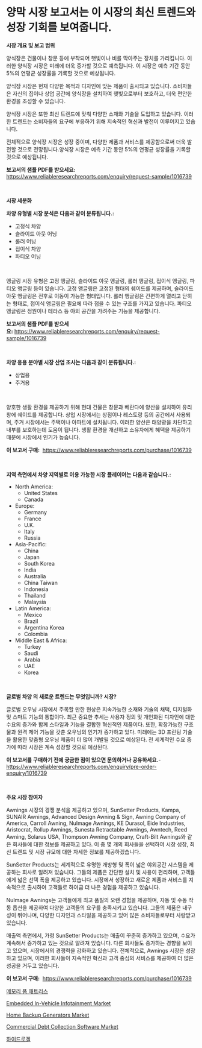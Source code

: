 <p><h1>양막 시장 보고서는 이 시장의 최신 트렌드와 성장 기회를 보여줍니다.</h1></p><p><strong>시장 개요 및 보고 범위</strong></p>
<p><p>양식장은 건물이나 창문 등에 부착되어 햇빛이나 비를 막아주는 장치를 가리킵니다. 이러한 양식장 시장은 미래에 더욱 증가할 것으로 예측됩니다. 이 시장은 예측 기간 동안 5%의 연평균 성장률을 기록할 것으로 예상됩니다. </p><p>양식장 시장은 현재 다양한 목적과 디자인에 맞는 제품이 출시되고 있습니다. 소비자들은 자신의 집이나 상업 공간에 양식장을 설치하여 햇빛으로부터 보호하고, 더욱 편안한 환경을 조성할 수 있습니다. </p><p>양식장 시장은 또한 최신 트렌드에 맞춰 다양한 소재와 기술을 도입하고 있습니다. 이러한 트렌드는 소비자들의 요구에 부응하기 위해 지속적인 혁신과 발전이 이루어지고 있습니다.</p><p>전체적으로 양식장 시장은 성장 중이며, 다양한 제품과 서비스를 제공함으로써 더욱 발전할 것으로 전망됩니다.양식장 시장은 예측 기간 동안 5%의 연평균 성장률을 기록할 것으로 예상됩니다.</p></p>
<p><strong>보고서의 샘플 PDF를 받으세요:</strong> <a href="https://www.reliableresearchreports.com/enquiry/request-sample/1016739">https://www.reliableresearchreports.com/enquiry/request-sample/1016739</a></p>
<p>&nbsp;</p>
<p><strong>시장 세분화</strong></p>
<p><strong>차양 유형별 시장 분석은 다음과 같이 분류됩니다.:</strong></p>
<p><ul><li>고정식 차양</li><li>슬라이드 아웃 어닝</li><li>롤러 어닝</li><li>접이식 차양</li><li>파티오 어닝</li></ul></p>
<p>&nbsp;</p>
<p><p>앵글링 시장 유형은 고정 앵글링, 슬라이드 아웃 앵글링, 롤러 앵글링, 접이식 앵글링, 파티오 앵글링 등이 있습니다. 고정 앵글링은 고정된 형태의 쉐이드를 제공하며, 슬라이드 아웃 앵글링은 전후로 이동이 가능한 형태입니다. 롤러 앵글링은 간편하게 열리고 닫히는 형태로, 접이식 앵글링은 필요에 따라 접을 수 있는 구조를 가지고 있습니다. 파티오 앵글링은 정원이나 테라스 등 야외 공간을 가려주는 기능을 제공합니다.</p></p>
<p><strong>보고서의 샘플 PDF를 받으세요:</strong>&nbsp;<a href="https://www.reliableresearchreports.com/enquiry/request-sample/1016739">https://www.reliableresearchreports.com/enquiry/request-sample/1016739</a></p>
<p>&nbsp;</p>
<p><strong> 차양 응용 분야별 시장 산업 조사는 다음과 같이 분류됩니다.:</strong></p>
<p><ul><li>상업용</li><li>주거용</li></ul></p>
<p>&nbsp;</p>
<p><p>양호한 생활 환경을 제공하기 위해 현대 건물은 창문과 베란다에 양산을 설치하여 유리창에 쉐이드를 제공합니다. 상업 시장에서는 상점이나 레스토랑 등의 공간에서 사용되며, 주거 시장에서는 주택이나 아파트에 설치됩니다. 이러한 양산은 태양광을 차단하고 내부를 보호하는데 도움이 됩니다. 생활 환경을 개선하고 소유자에게 혜택을 제공하기 때문에 시장에서 인기가 높습니다.</p></p>
<p><strong>이 보고서 구매:</strong>&nbsp; <a href="https://www.reliableresearchreports.com/purchase/1016739">https://www.reliableresearchreports.com/purchase/1016739</a></p>
<p>&nbsp;</p>
<p><strong>지역 측면에서 차양 지역별로 이용 가능한 시장 플레이어는 다음과 같습니다.:</strong></p>
<p><ul>
    <li>
        North America:
        <ul>
            <li>United States</li>
            <li>Canada</li>
        </ul>
    </li>
    <li>
        Europe:
        <ul>
            <li>Germany</li>
            <li>France</li>
            <li>U.K.</li>
            <li>Italy</li>
            <li>Russia</li>
        </ul>
    </li>
    <li>
        Asia-Pacific:
        <ul>
            <li>China</li>
            <li>Japan</li>
            <li>South Korea</li>
            <li>India</li>
            <li>Australia</li>
            <li>China Taiwan</li>
            <li>Indonesia</li>
            <li>Thailand</li>
            <li>Malaysia</li>
        </ul>
    </li>
    <li>
        Latin America:
        <ul>
            <li>Mexico</li>
            <li>Brazil</li>
            <li>Argentina Korea</li>
            <li>Colombia</li>
        </ul>
    </li>
    <li>
        Middle East & Africa:
        <ul>
            <li>Turkey</li>
            <li>Saudi</li>
            <li>Arabia</li>
            <li>UAE</li>
            <li>Korea</li>
        </ul>
    </li>
    </ul></p>
<p>&nbsp;</p>
<p><strong>글로벌 차양 의 새로운 트렌드는 무엇입니까? 시장?</strong></p>
<p><p>글로벌 오우닝 시장에서 주목할 만한 현상은 지속가능한 소재와 기술의 채택, 디지털화 및 스마트 기능의 통합이다. 최근 중요한 추세는 사용자 정의 및 개인화된 디자인에 대한 수요의 증가와 함께 스타일과 기능을 결합한 혁신적인 제품이다. 또한, 확장가능한 구조물과 원격 제어 기능을 갖춘 오우닝의 인기가 증가하고 있다. 미래에는 3D 프린팅 기술을 활용한 맞춤형 오우닝 제품이 더 많이 개발될 것으로 예상된다. 전 세계적인 수요 증가에 따라 시장은 계속 성장할 것으로 예상된다.</p></p>
<p><strong>이 보고서를 구매하기 전에 궁금한 점이 있으면 문의하거나 공유하세요.</strong>- <a href="https://www.reliableresearchreports.com/enquiry/pre-order-enquiry/1016739">https://www.reliableresearchreports.com/enquiry/pre-order-enquiry/1016739</a></p>
<p>&nbsp;</p>
<p><strong>주요 시장 참여자</strong></p>
<p><p>Awnings 시장의 경쟁 분석을 제공하고 있으며, SunSetter Products, Kampa, SUNAIR Awnings, Advanced Design Awning & Sign, Awning Company of America, Carroll Awning, NuImage Awnings, KE Durasol, Eide Industries, Aristocrat, Rollup Awnings, Sunesta Retractable Awnings, Awntech, Reed Awning, Solarus USA, Thompson Awning Company, Craft-Bilt Awnings와 같은 회사들에 대한 정보를 제공하고 있다. 이 중 몇 개의 회사들을 선택하여 시장 성장, 최신 트렌드 및 시장 규모에 대한 자세한 정보를 제공하겠습니다.</p><p>SunSetter Products는 세계적으로 유명한 개방형 및 폭이 넓은 야외공간 시스템을 제공하는 회사로 알려져 있습니다. 그들의 제품은 간단한 설치 및 사용이 편리하며, 고객들에게 넓은 선택 폭을 제공하고 있습니다. 시장에서 성장하고 새로운 제품과 서비스를 지속적으로 출시하여 고객들로 하여금 더 나은 경험을 제공하고 있습니다.</p><p>NuImage Awnings는 고객들에게 최고 품질의 오랜 경험을 제공하며, 자동 및 수동 작동 옵션을 제공하여 다양한 고객들의 요구를 충족시키고 있습니다. 그들의 제품은 내구성이 뛰어나며, 다양한 디자인과 스타일을 제공하고 있어 많은 소비자들로부터 사랑받고 있습니다.</p><p>매출액 측면에서, 가령 SunSetter Products는 매출이 꾸준히 증가하고 있으며, 수요가 계속해서 증가하고 있는 것으로 알려져 있습니다. 다른 회사들도 증가하는 경향을 보이고 있으며, 시장에서의 경쟁력을 강화하고 있습니다. 전체적으로, Awnings 시장은 성장하고 있으며, 이러한 회사들이 지속적인 혁신과 고객 중심의 서비스를 제공하여 더 많은 성공을 거두고 있습니다.</p></p>
<p><strong>이 보고서 구매:</strong>&nbsp;&nbsp;<a href="https://www.reliableresearchreports.com/purchase/1016739">https://www.reliableresearchreports.com/purchase/1016739</a></p>
<p><p><a href="https://medium.com/@oliverterry66787/%EA%B8%B0%EC%96%B5%EB%A0%A5-%ED%8F%BC-%EB%A7%A4%ED%8A%B8%EB%A6%AC%EC%8A%A4-%EC%8B%9C%EC%9E%A5-%EC%84%B1%EA%B3%B5%EC%A0%81%EC%9D%B8-%EB%B9%84%EC%A6%88%EB%8B%88%EC%8A%A4-%EC%A0%84%EB%9E%B5%EC%9D%98-%EC%97%B4%EC%87%A0-2031%EB%85%84%EA%B9%8C%EC%A7%80-%EC%98%88%EC%B8%A1-06e83f924eb6">메모리 폼 매트리스</a></p><p><a href="https://github.com/ChiragRp1/Market-Research-Report-List-3/blob/main/embedded-in-vehicle-infotainment-market.md">Embedded In-Vehicle Infotainment Market</a></p><p><a href="https://view.publitas.com/reportprime-1/home-backup-generators-market-size-focuses-on-market-dynamics-in-depth-analysis-and-future-projections-of-its-market-forecasted-for-period-from-2024-to-2031/">Home Backup Generators Market</a></p><p><a href="https://issuu.com/reportprime-2/docs/commercial-debt-collection-software-market-size-20">Commercial Debt Collection Software Market</a></p><p><a href="https://medium.com/@oliverterry66787/%ED%95%98%EC%9D%B4%EB%93%9C%EB%A1%9C%EA%B2%94-%EC%8B%9C%EC%9E%A5-%EC%A7%80%ED%91%9C-%ED%95%B4%EB%8F%85-%EC%8B%9C%EC%9E%A5-%EC%A0%90%EC%9C%A0%EC%9C%A8-%ED%8A%B8%EB%A0%8C%EB%93%9C-%EB%B0%8F-%EC%84%B1%EC%9E%A5-%EC%96%91%EC%83%81-9ae68dc38939">하이드로겔</a></p></p>

